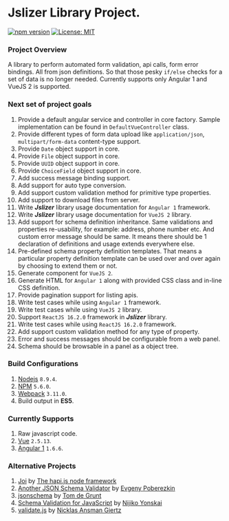 # Jslizer Library Project.

[![npm version](https://badge.fury.io/js/jslizer.svg)](https://badge.fury.io/js/jslizer)  [![License: MIT](https://img.shields.io/badge/License-MIT-yellow.svg)](https://opensource.org/licenses/MIT)

### Project Overview
A library to perform automated form validation, api calls, form error bindings. All from json definitions. So that those pesky `if/else` checks for a set of data is no longer needed. Currently supports only Angular 1 and VueJS 2 is supported.

### Next set of project goals
1. Provide a default angular service and controller in core factory. Sample implementation can be found in `DefaultVueController` class.
2. Provide different types of form data upload like `application/json`, `multipart/form-data` content-type support.
3. Provide `Date` object support in core.
4. Provide `File` object support in core.
5. Provide `UUID` object support in core.
6. Provide `ChoiceField` object support in core.
7. Add success message binding support.
8. Add support for auto type conversion.
9. Add support custom validation method for primitive type properties.
10. Add support to download files from server.
11. Write ***Jslizer*** library usage documentation for `Angular 1` framework.
12. Write ***Jslizer*** library usage documentation for `VueJS 2` library.
13. Add support for schema definition inheritance. Same validations and properties re-usability, for example: address, phone number etc. And custom error message should be same. It means there should be 1 declaration of definitions and usage extends everywhere else.
14. Pre-defined schema property definition templates. That means a particular property definition template can be used over and over again by choosing to extend them or not.
15. Generate component for `VueJS 2`.
16. Generate HTML for `Angular 1` along with provided CSS class and in-line CSS definition.
17. Provide pagination support for listing apis.
18. Write test cases while using `Angular 1` framework.
19. Write test cases while using `VueJS 2` library.
20. Support `ReactJS 16.2.0` framework in ***Jslizer*** library.
21. Write test cases while using `ReactJS 16.2.0` framework.
22. Add support custom validation method for any type of property.
23. Error and success messages should be configurable from a web panel.
24. Schema should be browsable in a panel as a object tree.

### Build Configurations
1. [Nodejs](https://nodejs.org/dist/latest-v8.x/docs/api/) `8.9.4`.
2. [NPM](https://docs.npmjs.com/) `5.6.0`.
3. [Webpack](https://webpack.js.org/concepts/configuration/) `3.11.0`.
4. Build output in **ES5**.

### Currently Supports
1. Raw javascript code.
2. [Vue](https://vuejs.org/v2/guide/) `2.5.13`.
3. [Angular 1](https://docs.angularjs.org/tutorial) `1.6.6`.

### Alternative Projects
1. [Joi](https://github.com/hapijs/joi) by [The hapi.js node framework](https://github.com/hapijs/)
2. [Another JSON Schema Validator](https://github.com/epoberezkin/ajv) by [Evgeny Poberezkin](https://github.com/epoberezkin/)
3. [jsonschema](https://github.com/tdegrunt/jsonschema) by [Tom de Grunt](https://github.com/tdegrunt/)
4. [Schema Validation for JavaScript](https://github.com/Nijikokun/Validator) by [Nijiko Yonskai](https://github.com/Nijikokun/)
5. [validate.js](https://github.com/ansman/validate.js) by [Nicklas Ansman Giertz](https://github.com/ansman/)
